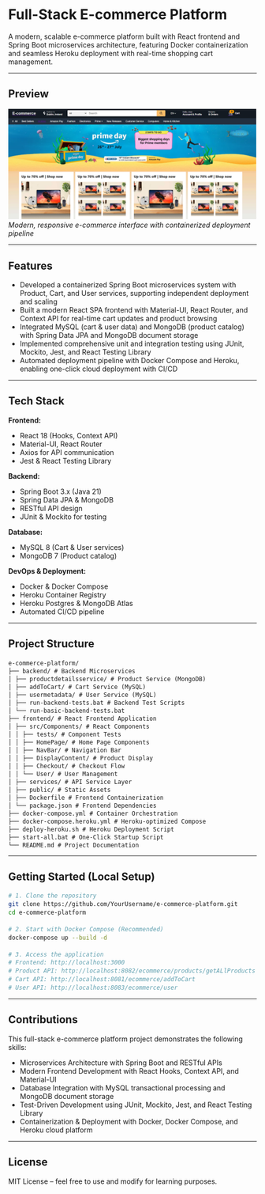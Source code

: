 # Full-Stack E-commerce Platform

A modern, scalable e-commerce platform built with React frontend and Spring Boot microservices architecture, featuring Docker containerization and seamless Heroku deployment with real-time shopping cart management.

---

## Preview
![App Screenshot](./screenshots/demo.png)
*Modern, responsive e-commerce interface with containerized deployment pipeline*

---

## Features
- Developed a containerized Spring Boot microservices system with Product, Cart, and User services, supporting independent deployment and scaling  
- Built a modern React SPA frontend with Material-UI, React Router, and Context API for real-time cart updates and product browsing  
- Integrated MySQL (cart & user data) and MongoDB (product catalog) with Spring Data JPA and MongoDB document storage  
- Implemented comprehensive unit and integration testing using JUnit, Mockito, Jest, and React Testing Library  
- Automated deployment pipeline with Docker Compose and Heroku, enabling one-click cloud deployment with CI/CD  

---

## Tech Stack
**Frontend:**  
- React 18 (Hooks, Context API)  
- Material-UI, React Router  
- Axios for API communication  
- Jest & React Testing Library  

**Backend:**  
- Spring Boot 3.x (Java 21)  
- Spring Data JPA & MongoDB  
- RESTful API design  
- JUnit & Mockito for testing  

**Database:**  
- MySQL 8 (Cart & User services)  
- MongoDB 7 (Product catalog)  

**DevOps & Deployment:**  
- Docker & Docker Compose  
- Heroku Container Registry  
- Heroku Postgres & MongoDB Atlas  
- Automated CI/CD pipeline  

---

## Project Structure
```
e-commerce-platform/
├── backend/ # Backend Microservices
│ ├── productdetailsservice/ # Product Service (MongoDB)
│ ├── addToCart/ # Cart Service (MySQL)
│ ├── usermetadata/ # User Service (MySQL)
│ ├── run-backend-tests.bat # Backend Test Scripts
│ └── run-basic-backend-tests.bat
├── frontend/ # React Frontend Application
│ ├── src/Components/ # React Components
│ │ ├── tests/ # Component Tests
│ │ ├── HomePage/ # Home Page Components
│ │ ├── NavBar/ # Navigation Bar
│ │ ├── DisplayContent/ # Product Display
│ │ ├── Checkout/ # Checkout Flow
│ │ └── User/ # User Management
│ ├── services/ # API Service Layer
│ ├── public/ # Static Assets
│ ├── Dockerfile # Frontend Containerization
│ └── package.json # Frontend Dependencies
├── docker-compose.yml # Container Orchestration
├── docker-compose.heroku.yml # Heroku-optimized Compose
├── deploy-heroku.sh # Heroku Deployment Script
├── start-all.bat # One-Click Startup Script
└── README.md # Project Documentation
```


---

## Getting Started (Local Setup)
```bash
# 1. Clone the repository
git clone https://github.com/YourUsername/e-commerce-platform.git
cd e-commerce-platform

# 2. Start with Docker Compose (Recommended)
docker-compose up --build -d

# 3. Access the application
# Frontend: http://localhost:3000
# Product API: http://localhost:8082/ecommerce/products/getALlProducts  
# Cart API: http://localhost:8081/ecommerce/addToCart
# User API: http://localhost:8083/ecommerce/user
```

---

## Contributions

This full-stack e-commerce platform project demonstrates the following skills:

- Microservices Architecture with Spring Boot and RESTful APIs
- Modern Frontend Development with React Hooks, Context API, and Material-UI
- Database Integration with MySQL transactional processing and MongoDB document storage
- Test-Driven Development using JUnit, Mockito, Jest, and React Testing Library
- Containerization & Deployment with Docker, Docker Compose, and Heroku cloud platform

---

## License

MIT License – feel free to use and modify for learning purposes.